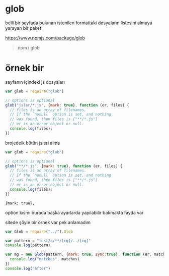 # glob
belli bir sayfada bulunan istenilen formattaki dosyaların listesini almaya yarayan bir paket

https://www.npmjs.com/package/glob

> npm i glob


# örnek bir
sayfanın içindeki js dosyaları

```js
var glob = require("glob")

// options is optional
glob("jsler/*.js", {mark: true}, function (er, files) {
  // files is an array of filenames.
  // If the `nonull` option is set, and nothing
  // was found, then files is ["**/*.js"]
  // er is an error object or null.
  console.log(files);
})
```

brojedeik bütün jsleri alma


```js
var glob = require("glob")

// options is optional
glob("**/*.js", {mark: true}, function (er, files) {
  // files is an array of filenames.
  // If the `nonull` option is set, and nothing
  // was found, then files is ["**/*.js"]
  // er is an error object or null.
  console.log(files);
})
```

```
{mark: true},
```
option kısmı burada başka ayarlarda yapılabilir bakmakta fayda var



sitede şöyle bir örnek var pek anlamadım
```js
var Glob = require("../").Glob

var pattern = "test/a/**/[cg]/../[cg]"
console.log(pattern)

var mg = new Glob(pattern, {mark: true, sync:true}, function (er, matches) {
  console.log("matches", matches)
})
console.log("after")
```
